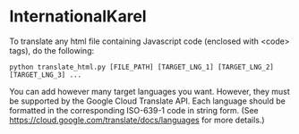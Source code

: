 # InternationalKarel

To translate any html file containing Javascript code (enclosed with \<code\> tags), do the following:

```python translate_html.py [FILE_PATH] [TARGET_LNG_1] [TARGET_LNG_2] [TARGET_LNG_3] ...```

You can add however many target languages you want. However, they must be supported by the Google Cloud Translate API. Each language should be formatted in the corresponding ISO-639-1 code in string form. (See https://cloud.google.com/translate/docs/languages for more details.)

